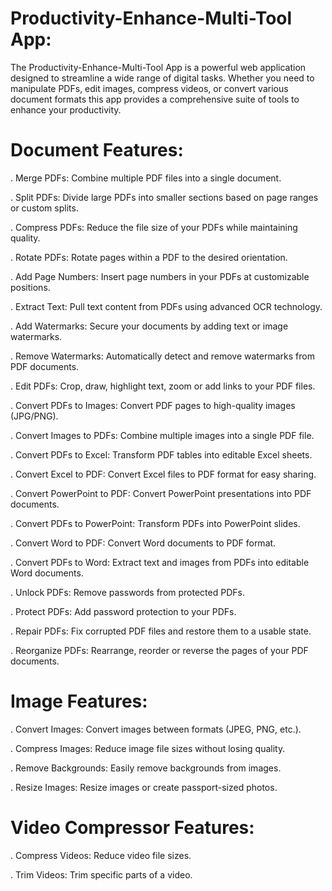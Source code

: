 # Productivity-Enhance-Multi-Tool App:

The Productivity-Enhance-Multi-Tool App is a powerful web application designed to streamline a wide range of digital tasks. Whether you need to manipulate PDFs, edit images, compress videos, or convert various document formats this app provides a comprehensive suite of tools to enhance your productivity.


# Document Features:

. Merge PDFs: Combine multiple PDF files into a single document.

. Split PDFs: Divide large PDFs into smaller sections based on page ranges or custom splits.

. Compress PDFs: Reduce the file size of your PDFs while maintaining quality.

. Rotate PDFs: Rotate pages within a PDF to the desired orientation.

. Add Page Numbers: Insert page numbers in your PDFs at customizable positions.

. Extract Text: Pull text content from PDFs using advanced OCR technology.

. Add Watermarks: Secure your documents by adding text or image watermarks.

. Remove Watermarks: Automatically detect and remove watermarks from PDF documents.

. Edit PDFs: Crop, draw, highlight text, zoom or add links to your PDF files.

. Convert PDFs to Images: Convert PDF pages to high-quality images (JPG/PNG).

. Convert Images to PDFs: Combine multiple images into a single PDF file.

. Convert PDFs to Excel: Transform PDF tables into editable Excel sheets.

. Convert Excel to PDF: Convert Excel files to PDF format for easy sharing.

. Convert PowerPoint to PDF: Convert PowerPoint presentations into PDF documents.

. Convert PDFs to PowerPoint: Transform PDFs into PowerPoint slides.

. Convert Word to PDF: Convert Word documents to PDF format.

. Convert PDFs to Word: Extract text and images from PDFs into editable Word documents.

. Unlock PDFs: Remove passwords from protected PDFs.

. Protect PDFs: Add password protection to your PDFs.

. Repair PDFs: Fix corrupted PDF files and restore them to a usable state.

. Reorganize PDFs: Rearrange, reorder or reverse the pages of your PDF documents.

# Image Features:

. Convert Images: Convert images between formats (JPEG, PNG, etc.).

. Compress Images: Reduce image file sizes without losing quality.

. Remove Backgrounds: Easily remove backgrounds from images.

. Resize Images: Resize images or create passport-sized photos.

# Video Compressor Features: 

. Compress Videos: Reduce video file sizes.

. Trim Videos: Trim specific parts of a video.

